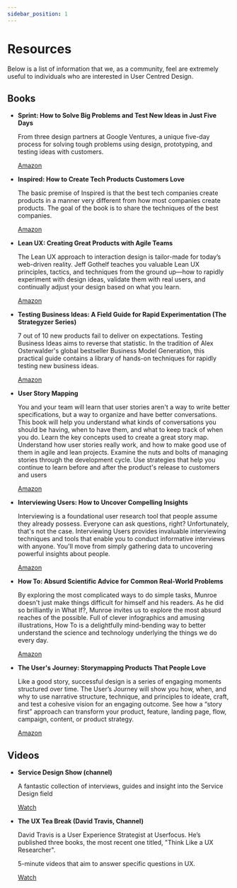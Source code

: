 ```yaml
---
sidebar_position: 1
---
```

# Resources

Below is a list of information that we, as a community, feel are extremely useful to individuals who are interested in User Centred Design.

## Books

- **Sprint: How to Solve Big Problems and Test New Ideas in Just Five Days**  

  From three design partners at Google Ventures, a unique five-day process for solving tough problems using design, prototyping, and testing ideas with customers.

  [Amazon](https://www.amazon.co.uk/Sprint-Solve-Problems-Test-Ideas/dp/0593076117/ref=asc_df_0593076117/?tag=googshopuk-21&linkCode=df0&hvadid=310762413837&hvpos=&hvnetw=g&hvrand=5522059177280569610&hvpone=&hvptwo=&hvqmt=&hvdev=c&hvdvcmdl=&hvlocint=&hvlocphy=9046697&hvtargid=pla-534459558397&psc=1&th=1&psc=1)

- **Inspired: How to Create Tech Products Customers Love**  

  The basic premise of Inspired is that the best tech companies create products in a manner very different from how most companies create products. The goal of the book is to share the techniques of the best companies.

  [Amazon](https://www.amazon.co.uk/Inspired-Create-Tech-Products-Customers/dp/1119387507/ref=asc_df_1119387507/?tag=googshopuk-21&linkCode=df0&hvadid=310865071345&hvpos=&hvnetw=g&hvrand=18233025680767261154&hvpone=&hvptwo=&hvqmt=&hvdev=c&hvdvcmdl=&hvlocint=&hvlocphy=9046697&hvtargid=pla-387522764878&psc=1&th=1&psc=1)

- **Lean UX: Creating Great Products with Agile Teams**  

  The Lean UX approach to interaction design is tailor-made for today’s web-driven reality. Jeff Gothelf teaches you valuable Lean UX principles, tactics, and techniques from the ground up—how to rapidly experiment with design ideas, validate them with real users, and continually adjust your design based on what you learn.

  [Amazon](https://www.amazon.co.uk/Lean-UX-Creating-Great-Products/dp/1098116305/ref=sr_1_1?crid=YSV1NUDTCB54&keywords=LEan+Ux&qid=1661420396&s=books&sprefix=lean+ux%2Cstripbooks%2C53&sr=1-1)

- **Testing Business Ideas: A Field Guide for Rapid Experimentation (The Strategyzer Series)**  

  7 out of 10 new products fail to deliver on expectations. Testing Business Ideas aims to reverse that statistic. In the tradition of Alex Osterwalder's global bestseller Business Model Generation, this practical guide contains a library of hands-on techniques for rapidly testing new business ideas.

  [Amazon](https://www.amazon.co.uk/Testing-Business-Ideas-David-Bland/dp/1119551447/ref=sr_1_1?crid=2ECEDMP05QY1T&keywords=Testing+business+ideas&qid=1661420536&s=books&sprefix=testing+business+ideas%2Cstripbooks%2C56&sr=1-1)

 
- **User Story Mapping**  

  You and your team will learn that user stories aren't a way to write better specifications, but a way to organize and have better conversations. This book will help you understand what kinds of conversations you should be having, when to have them, and what to keep track of when you do. Learn the key concepts used to create a great story map. Understand how user stories really work, and how to make good use of them in agile and lean projects. Examine the nuts and bolts of managing stories through the development cycle. Use strategies that help you continue to learn before and after the product's release to customers and users

  [Amazon](https://www.amazon.co.uk/User-Story-Mapping-Discover-Product/dp/1491904909/ref=sr_1_1?crid=2Q8J832LJ5A91&keywords=user+story+mapping&qid=1661420642&s=books&sprefix=user+story+mapping%2Cstripbooks%2C59&sr=1-1)

- **Interviewing Users: How to Uncover Compelling Insights**  

  Interviewing is a foundational user research tool that people assume they already possess. Everyone can ask questions, right? Unfortunately, that's not the case. Interviewing Users provides invaluable interviewing techniques and tools that enable you to conduct informative interviews with anyone. You'll move from simply gathering data to uncovering powerful insights about people.

  [Amazon](https://www.amazon.co.uk/Interviewing-Users-Uncover-Compelling-Insights/dp/193382011X/ref=sr_1_1?crid=PII52AWI9RGF&keywords=interviewing+users&qid=1661420715&s=books&sprefix=interviewing+users%2Cstripbooks%2C59&sr=1-1)

- **How To: Absurd Scientific Advice for Common Real-World Problems**  

  By exploring the most complicated ways to do simple tasks, Munroe doesn't just make things difficult for himself and his readers. As he did so brilliantly in What If?, Munroe invites us to explore the most absurd reaches of the possible. Full of clever infographics and amusing illustrations, How To is a delightfully mind-bending way to better understand the science and technology underlying the things we do every day.

  [Amazon](https://www.amazon.co.uk/How-Randall-Munroe/dp/1473680328/ref=tmm_hrd_swatch_0?_encoding=UTF8&qid=1661420863&sr=1-1)

- **The User's Journey: Storymapping Products That People Love**  

  Like a good story, successful design is a series of engaging moments structured over time. The User’s Journey will show you how, when, and why to use narrative structure, technique, and principles to ideate, craft, and test a cohesive vision for an engaging outcome. See how a “story first” approach can transform your product, feature, landing page, flow, campaign, content, or product strategy.

  [Amazon](https://www.amazon.co.uk/Users-Journey-Storymapping-Products-People-ebook/dp/B01D95U8UO/ref=sr_1_1?crid=3MXDIYSJ3LA1H&keywords=the+users+journey&qid=1661420897&s=books&sprefix=the+users+journey%2Cstripbooks%2C59&sr=1-1)

## Videos

- **Service Design Show (channel)**

  A fantastic collection of interviews, guides and insight into the Service Design field

  [Watch](https://www.youtube.com/c/Servicedesignshow/videos )

- **The UX Tea Break (David Travis, Channel)**

  David Travis is a User Experience Strategist at Userfocus. He’s published three books, the most recent one titled, "Think Like a UX Researcher".

  5-minute videos that aim to answer specific questions in UX.

  [Watch](https://www.youtube.com/c/DavidTravis)

